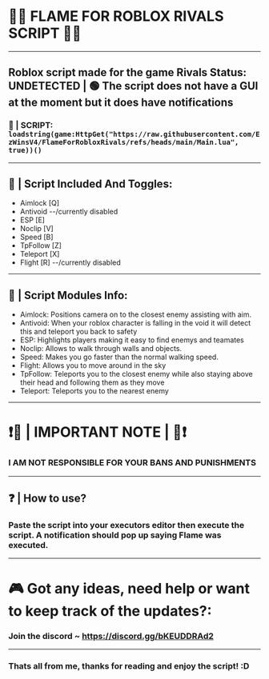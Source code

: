 # 🎯🔫 FLAME FOR ROBLOX RIVALS SCRIPT 🔫🎯
-----------------
Roblox script made for the game Rivals
Status: UNDETECTED | 🟢
The script does not have a GUI at the moment but it does have notifications
-----------------
### 📜 | SCRIPT: `loadstring(game:HttpGet("https://raw.githubusercontent.com/EzWinsV4/FlameForRobloxRivals/refs/heads/main/Main.lua", true))()`
-----------------
## 📰 | Script Included And Toggles:
- Aimlock [Q]
- Antivoid --/currently disabled
- ESP [E]
- Noclip [V]
- Speed [B]
- TpFollow [Z]
- Teleport [X]
- Flight [R] --/currently disabled
-----------------
## 📰 | Script Modules Info:
- Aimlock:  Positions camera on to the closest enemy assisting with aim.
- Antivoid:  When your roblox character is falling in the void it will detect this and teleport you back to safety
- ESP:  Highlights players making it easy to find enemys and teamates
- Noclip:  Allows to walk through walls and objects.
- Speed:  Makes you go faster than the normal walking speed.
- Flight:  Allows you to move around in the sky
- TpFollow:  Teleports you to the closest enemy while also staying above their head and following them as they move
- Teleport:  Teleports you to the nearest enemy
-----------------
# ❗🛑 | IMPORTANT NOTE | 🛑❗
### I AM NOT RESPONSIBLE FOR YOUR BANS AND PUNISHMENTS
-----------------
## ❓ | How to use?
### Paste the script into your executors editor then execute the script. A notification should pop up saying Flame was executed.
-----------------
# 🎮 Got any ideas, need help or want to keep track of the updates?:
### Join the discord ~ https://discord.gg/bKEUDDRAd2
-----------------
### Thats all from me, thanks for reading and enjoy the script! :D
